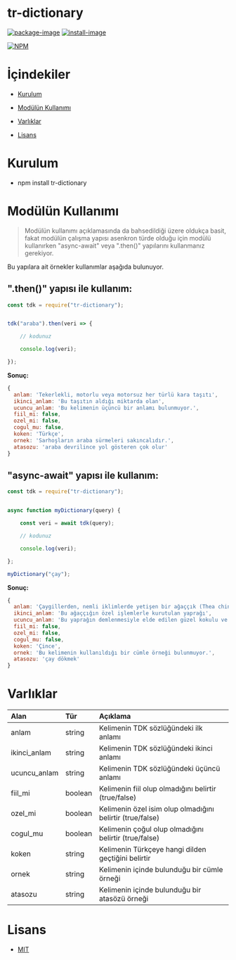 # tr-dictionary

[![package-image]][package-url]  [![install-image]][install-url]

[![NPM][npm-image]][npm-url]

# İçindekiler

- [Kurulum](#kurulum)

- [Modülün Kullanımı](#modülün-kullanımı)

- [Varlıklar](#varlıklar)

- [Lisans](#lisans)

# Kurulum

- npm install tr-dictionary
  
# Modülün Kullanımı

> Modülün kullanımı açıklamasında da bahsedildiği üzere oldukça basit, fakat modülün çalışma yapısı asenkron türde olduğu için modülü kullanırken "async-await" veya ".then()" yapılarını kullanmanız gerekiyor.

Bu yapılara ait örnekler kullanımlar aşağıda bulunuyor.

## **".then()" yapısı ile kullanım:**

```js
const tdk = require("tr-dictionary");


tdk("araba").then(veri => {

    // kodunuz

    console.log(veri);

});
```

**Sonuç:**

```js
{
  anlam: 'Tekerlekli, motorlu veya motorsuz her türlü kara taşıtı',
  ikinci_anlam: 'Bu taşıtın aldığı miktarda olan',
  ucuncu_anlam: 'Bu kelimenin üçüncü bir anlamı bulunmuyor.',      
  fiil_mi: false,
  ozel_mi: false,
  cogul_mu: false,
  koken: 'Türkçe',
  ornek: 'Sarhoşların araba sürmeleri sakıncalıdır.',
  atasozu: 'araba devrilince yol gösteren çok olur'
}
```

## **"async-await" yapısı ile kullanım:**

```js
const tdk = require("tr-dictionary");


async function myDictionary(query) {

    const veri = await tdk(query);

    // kodunuz

    console.log(veri);

};

myDictionary("çay");
```

**Sonuç:**

```js
{
  anlam: 'Çaygillerden, nemli iklimlerde yetişen bir ağaççık (Thea chinensis)',
  ikinci_anlam: 'Bu ağaççığın özel işlemlerle kurutulan yaprağı',
  ucuncu_anlam: 'Bu yaprağın demlenmesiyle elde edilen güzel kokulu ve sarımtırak kırmızı renkli içecek',
  fiil_mi: false,
  ozel_mi: false,
  cogul_mu: false,
  koken: 'Çince',
  ornek: 'Bu kelimenin kullanıldığı bir cümle örneği bulunmuyor.',
  atasozu: 'çay dökmek'
}
```

# Varlıklar

| Alan | Tür | Açıklama |
|:--------|:-------|:-----------|
| anlam | string | Kelimenin TDK sözlüğündeki ilk anlamı |
| ikinci_anlam | string | Kelimenin TDK sözlüğündeki ikinci anlamı |
| ucuncu_anlam | string | Kelimenin TDK sözlüğündeki üçüncü anlamı |
| fiil_mi | boolean | Kelimenin fiil olup olmadığını belirtir (true/false) | 
| ozel_mi | boolean | Kelimenin özel isim olup olmadığını belirtir (true/false) | 
| cogul_mu | boolean | Kelimenin çoğul olup olmadığını belirtir (true/false) | 
| koken | string | Kelimenin Türkçeye hangi dilden geçtiğini belirtir |
| ornek | string | Kelimenin içinde bulunduğu bir cümle örneği |
| atasozu | string | Kelimenin içinde bulunduğu bir atasözü örneği |

# Lisans

- [MIT](https://github.com/berkayfazlioglu/tr-dictionary/blob/master/LICENSE)

[package-url]: http://npmjs.org/package/tr-dictionary
[package-image]: https://badge.fury.io/js/tr-dictionary.svg

[install-url]: https://packagephobia.com/result?p=tr-dictionary
[install-image]: https://packagephobia.com/badge?p=tr-dictionary

[npm-url]: https://nodei.co/npm/tr-dictionary/
[npm-image]: https://nodei.co/npm/tr-dictionary.png?downloads=true&downloadRank=true&stars=false
